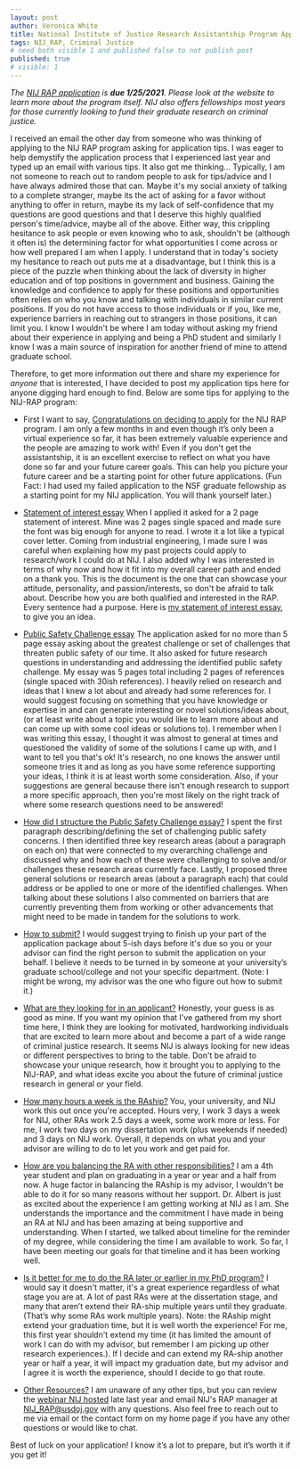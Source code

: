 ```yaml
---
layout: post
author: Veronica White
title: National Institute of Justice Research Assistantship Program Application Tips
tags: NIJ_RAP, Criminal Justice 
# need both visible 1 and published false to not publish post
published: true
# visible: 1
---
```


*The [NIJ RAP application](https://nij.ojp.gov/funding/nijs-research-assistantship-program) is **due 1/25/2021**. Please look at the website to learn more about the program itself. NIJ also offers fellowships most years for those currently looking to fund their graduate research on criminal justice.*

I received an email the other day from someone who was thinking of applying to the NIJ RAP program asking for application tips. I was eager to help demystify the application process that I experienced last year and typed up an email with various tips. It also got me thinking... Typically, I am not someone to reach out to random people to ask for tips/advice and I have always admired those that can. Maybe it's my social anxiety of talking to a complete stranger, maybe its the act of asking for a favor without anything to offer in return, maybe its my lack of self-confidence that my questions are good questions and that I deserve this highly qualified person's time/advice, maybe all of the above. Either way, this crippling hesitance to ask people or even knowing who to ask, shouldn't be (although it often is) the determining factor for what opportunities I come across or how well prepared I am when I apply. I understand that in today's society my hesitance to reach out puts me at a disadvantage, but I think this is a piece of the puzzle when thinking about the lack of diversity in higher education and of top positions in government and business. Gaining the knowledge and confidence to apply for these positions and opportunities often relies on who you know and talking with individuals in similar current positions. If you do not have access to those individuals or if you, like me, experience barriers in reaching out to strangers in those positions, it can limit you. I know I wouldn't be where I am today without asking my friend about their experience in applying and being a PhD student and similarly I know I was a main source of inspiration for another friend of mine to attend graduate school. 
<!-- Please do not mistake this hurdle I often face as laziness or lack of interest. I think it comes out of respect for others time and I often spend more time looking for/finding the answer myself online. -->

Therefore, to get more information out there and share my experience for *anyone* that is interested, I have decided to post my application tips here for anyone digging hard enough to find. Below are some tips for applying to the NIJ-RAP program:

* First I want to say, <u>Congratulations on deciding to apply</u> for the NIJ RAP program. I am only a few months in and even though it’s only been a virtual experience so far, it has been extremely valuable experience and the people are amazing to work with! Even if you don't get the assistantship, it is an excellent exercise to reflect on what you have done so far and your future career goals. This can help you picture your future career and be a starting point for other future applications. (Fun Fact: I had used my failed application to the NSF graduate fellowship as a starting point for my NIJ application. You will thank yourself later.)

* <u>Statement of interest essay</u> When I applied it asked for a 2 page statement of interest. Mine was 2 pages single spaced and made sure the font was big enough for anyone to read. I wrote it a lot like a typical cover letter. Coming from industrial engineering, I made sure I was careful when explaining how my past projects could apply to research/work I could do at NIJ. I also added why I was interested in terms of why now and how it fit into my overall career path and ended on a thank you. This is the document is the one that can showcase your attitude, personality, and passion/interests, so don't be afraid to talk about. Describe how you are both qualified and interested in the RAP. Every sentence had a purpose. Here is [my statement of interest essay](/docs/Statement_of_Interest.pdf), to give you an idea.

* <u>Public Safety Challenge essay</u> The application asked for no more than 5 page essay asking about the greatest challenge or set of challenges that threaten public safety of our time. It also asked for future research questions in understanding and addressing the identified public safety challenge. My essay was 5 pages total including 2 pages of references (single spaced with 30ish references). I heavily relied on research and ideas that I knew a lot about and already had some references for. I would suggest focusing on something that you have knowledge or expertise in and can generate interesting or novel solutions/ideas about, (or at least write about a topic you would like to learn more about and can come up with some cool ideas or solutions to). I remember when I was writing this essay, I thought it was almost to general at times and questioned the validity of some of the solutions I came up with, and I want to tell you that's ok! It's research, no one knows the answer until someone tries it and as long as you have some reference supporting your ideas, I think it is at least worth some consideration. Also, if your suggestions are general because there isn't enough research to support a more specific approach, then you're most likely on the right track of where some research questions need to be answered! 

* <u>How did I structure the Public Safety Challenge essay?</u> I spent the first paragraph describing/defining the set of challenging public safety concerns. I then identified three key research areas (about a paragraph on each on) that were connected to my overarching challenge and discussed why and how each of these were challenging to solve and/or challenges these research areas currently face. Lastly, I proposed three general solutions or research areas (about a paragraph each) that could address or be applied to one or more of the identified challenges. When talking about these solutions I also commented on barriers that are currently preventing them from working or other advancements that might need to be made in tandem for the solutions to work.

* <u>How to submit?</u> I would suggest trying to finish up your part of the application package about 5-ish days before it's due so you or your advisor can find the right person to submit the application on your behalf. I believe it needs to be turned in by someone at your university’s graduate school/college and not your specific department. (Note: I might be wrong, my advisor was the one who figure out how to submit it.) 

* <u>What are they looking for in an applicant?</u> Honestly, your guess is as good as mine. If you want my opinion that I've gathered from my short time here, I think they are looking for motivated, hardworking individuals that are excited to learn more about and become a part of a wide range of criminal justice research. It seems NIJ is always looking for new ideas or different perspectives to bring to the table. Don't be afraid to showcase your unique research, how it brought you to applying to the NIJ-RAP, and what ideas excite you about the future of criminal justice research in general or your field.

* <u>How many hours a week is the RAship?</u> You, your university, and NIJ work this out once you're accepted. Hours very, I work 3 days a week for NIJ, other RAs work 2.5 days a week, some work more or less. For me, I work two days on my dissertation work (plus weekends if needed) and 3 days on NIJ work. Overall, it depends on what you and your advisor are willing to do to let you work and get paid for. 

* <u>How are you balancing the RA with other responsibilities?</u> I am a 4th year student and plan on graduating in a year or year and a half from now. A huge factor in balancing the RAship is my advisor, I wouldn't be able to do it for so many reasons without her support. Dr. Albert is just as excited about the experience I am getting working at NIJ as I am. She understands the importance and the commitment I have made in being an RA at NIJ and has been amazing at being supportive and understanding. When I started, we talked about timeline for the reminder of my degree, while considering the time I am available to work. So far, I have been meeting our goals for that timeline and it has been working well.

* <u>Is it better for me to do the RA later or earlier in my PhD program?</u> I would say it doesn't matter, it's a great experience regardless of what stage you are at. A lot of past RAs were at the dissertation stage, and many that aren’t extend their RA-ship multiple years until they graduate. (That’s why some RAs work multiple years). Note: the RAship might extend your graduation time, but it is well worth the experience! For me, this first year shouldn't extend my time (it has limited the amount of work I can do with my advisor, but remember I am picking up other research experiences.). If I decide and can extend my RA-ship another year or half a year, it will impact my graduation date, but my advisor and I agree it is worth the experience, should I decide to go that route. 

* <u>Other Resources?</u> I am unaware of any other tips, but you can review the [webinar NIJ hosted](https://nij.ojp.gov/webinar-research-assistantship-program-academic-year-2021-2022) late last year and email NIJ's RAP manager at NIJ_RAP@usdoj.gov with any questions. Also feel free to reach out to me via email or the contact form on my home page if you have any other questions or would like to chat.
 
Best of luck on your application! I know it’s a lot to prepare, but it’s worth it if you get it!
